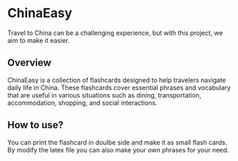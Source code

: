 # ChinaEasy
Travel to China can be a challenging experience, but with this project, we aim to make it easier.

## Overview
ChinaEasy is a collection of flashcards designed to help travelers navigate daily life in China. These flashcards cover essential phrases and vocabulary that are useful in various situations such as dining, transportation, accommodation, shopping, and social interactions.

## How to use?
You can print the flashcard in doulbe side and make it as small flash cards. By modify the latex file you can also make your own phrases for your need. 
